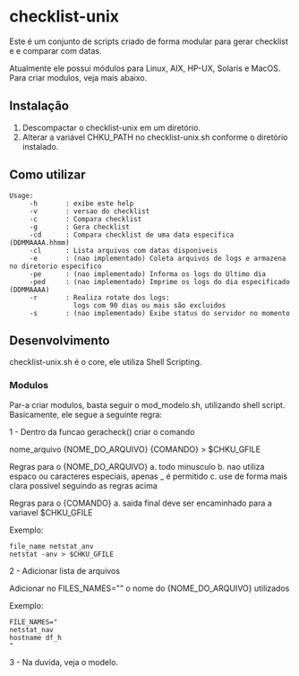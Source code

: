 # checklist-unix

Este é um conjunto de scripts criado de forma modular para gerar checklist e 
e comparar com datas.

Atualmente ele possui módulos para Linux, AIX, HP-UX, Solaris e MacOS.
Para criar modulos, veja mais abaixo.


## Instalação

1. Descompactar o checklist-unix em um diretório.
2. Alterar a variável CHKU_PATH no checklist-unix.sh conforme o diretório 
instalado.
 

## Como utilizar


    Usage:
         -h       : exibe este help
         -v       : versao do checklist
         -c       : Compara checklist
         -g       : Gera checklist
         -cd      : Compara checklist de uma data especifica (DDMMAAAA.hhmm)
         -cl      : Lista arquivos com datas disponiveis
         -e       : (nao implementado) Coleta arquivos de logs e armazena no diretorio especifico
         -pe      : (nao implementado) Informa os logs do Ultimo dia
         -ped     : (nao implementado) Imprime os logs do dia especificado (DDMMAAAA)
         -r       : Realiza rotate dos logs:
                    logs com 90 dias ou mais são excluidos
         -s       : (nao implementado) Exibe status do servidor no momento

## Desenvolvimento

checklist-unix.sh é o core, ele utiliza Shell Scripting.

### Modulos

Par-a criar modulos, basta seguir o mod_modelo.sh, utilizando shell script.
Basicamente, ele segue a seguinte regra:

1 - Dentro da funcao geracheck() criar o comando

nome_arquivo {NOME_DO_ARQUIVO}
 {COMANDO} > $CHKU_GFILE

Regras para o {NOME_DO_ARQUIVO}
    a. todo minusculo
    b. nao utiliza espaco ou caracteres especiais, apenas _ é permitido
    c. use de forma mais clara possivel seguindo as regras acima

Regras para o {COMANDO}
    a. saida final deve ser encaminhado para a variavel $CHKU_GFILE

Exemplo:

    file_name netstat_anv
    netstat -anv > $CHKU_GFILE

2 - Adicionar lista de arquivos

Adicionar no FILES_NAMES="" o nome do {NOME_DO_ARQUIVO} utilizados

 Exemplo:
 
    FILE_NAMES="
    netstat_nav
    hostname df_h
    "

3 - Na duvida, veja o modelo.
